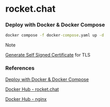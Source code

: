 # rocket.chat

### Deploy with Docker & Docker Compose

```cmd
docker compose -f docker-compose.yaml up -d
```

> [!NOTE]
> [Generate Self Signed Certificate](https://github.com/seung-dev/seung-note/tree/main/misc#generate-self-signed-certificate) for TLS

### References

[Deploy with Docker & Docker Compose](https://docs.rocket.chat/docs/deploy-with-docker-docker-compose)

[Docker Hub - rocket.chat](https://hub.docker.com/_/rocket.chat)

[Docker Hub - nginx](https://hub.docker.com/_/nginx)
